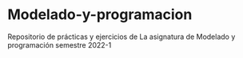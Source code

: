 # Modelado-y-programacion
Repositorio de prácticas y ejercicios de La asignatura de Modelado y programación semestre 2022-1 
